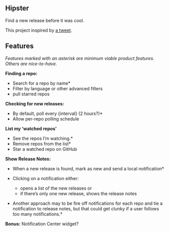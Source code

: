 Hipster
---
Find a new release before it was cool.

This project inspired by [a tweet](https://twitter.com/JadenGeller/status/587547111979229184).

Features
---

*Features marked with an asterisk are minimum viable product features. Others are nice-to-have.*

**Finding a repo:**
- Search for a repo by name*
- Filter by language or other advanced filters 
- pull starred repos

**Checking for new releases:**
- By default, poll every {interval} (2 hours?)*
- Allow per-repo polling schedule

**List my 'watched repos'**
- See the repos I’m watching.*
- Remove repos from the list*
- Star a watched repo on GitHub

**Show Release Notes:**
- When a new release is found, mark as new and send a local notification*
- Clicking on a notification either:
    - opens a list of the new releases
or
    - if there’s only one new release, shows the release notes

- Another approach may to be fire off notifications for each repo and tie a notification to release notes, but that could get clunky if a user follows too many notifications.*

**Bonus:** Notification Center widget?
